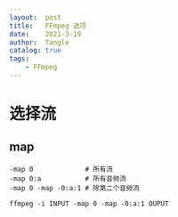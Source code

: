 ```yaml
---
layout:  post
title:   FFmpeg 选项
date:    2021-3-19
author:  Tangle
catalog: true
tags:
    - FFmpeg
---
```


# 选择流

## map

```
-map 0             # 所有流
-map 0:a           # 所有音频流
-map 0 -map -0:a:1 # 除第二个音频流
```

```
ffmpeg -i INPUT -map 0 -map -0:a:1 OUPUT
```
